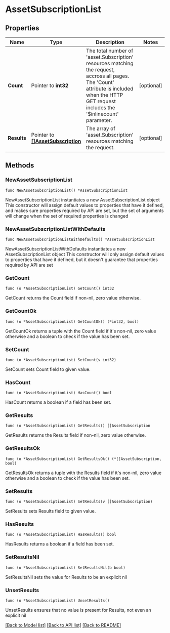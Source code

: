 # AssetSubscriptionList

## Properties

Name | Type | Description | Notes
------------ | ------------- | ------------- | -------------
**Count** | Pointer to **int32** | The total number of &#39;asset.Subscription&#39; resources matching the request, accross all pages. The &#39;Count&#39; attribute is included when the HTTP GET request includes the &#39;$inlinecount&#39; parameter. | [optional] 
**Results** | Pointer to [**[]AssetSubscription**](AssetSubscription.md) | The array of &#39;asset.Subscription&#39; resources matching the request. | [optional] 

## Methods

### NewAssetSubscriptionList

`func NewAssetSubscriptionList() *AssetSubscriptionList`

NewAssetSubscriptionList instantiates a new AssetSubscriptionList object
This constructor will assign default values to properties that have it defined,
and makes sure properties required by API are set, but the set of arguments
will change when the set of required properties is changed

### NewAssetSubscriptionListWithDefaults

`func NewAssetSubscriptionListWithDefaults() *AssetSubscriptionList`

NewAssetSubscriptionListWithDefaults instantiates a new AssetSubscriptionList object
This constructor will only assign default values to properties that have it defined,
but it doesn't guarantee that properties required by API are set

### GetCount

`func (o *AssetSubscriptionList) GetCount() int32`

GetCount returns the Count field if non-nil, zero value otherwise.

### GetCountOk

`func (o *AssetSubscriptionList) GetCountOk() (*int32, bool)`

GetCountOk returns a tuple with the Count field if it's non-nil, zero value otherwise
and a boolean to check if the value has been set.

### SetCount

`func (o *AssetSubscriptionList) SetCount(v int32)`

SetCount sets Count field to given value.

### HasCount

`func (o *AssetSubscriptionList) HasCount() bool`

HasCount returns a boolean if a field has been set.

### GetResults

`func (o *AssetSubscriptionList) GetResults() []AssetSubscription`

GetResults returns the Results field if non-nil, zero value otherwise.

### GetResultsOk

`func (o *AssetSubscriptionList) GetResultsOk() (*[]AssetSubscription, bool)`

GetResultsOk returns a tuple with the Results field if it's non-nil, zero value otherwise
and a boolean to check if the value has been set.

### SetResults

`func (o *AssetSubscriptionList) SetResults(v []AssetSubscription)`

SetResults sets Results field to given value.

### HasResults

`func (o *AssetSubscriptionList) HasResults() bool`

HasResults returns a boolean if a field has been set.

### SetResultsNil

`func (o *AssetSubscriptionList) SetResultsNil(b bool)`

 SetResultsNil sets the value for Results to be an explicit nil

### UnsetResults
`func (o *AssetSubscriptionList) UnsetResults()`

UnsetResults ensures that no value is present for Results, not even an explicit nil

[[Back to Model list]](../README.md#documentation-for-models) [[Back to API list]](../README.md#documentation-for-api-endpoints) [[Back to README]](../README.md)


